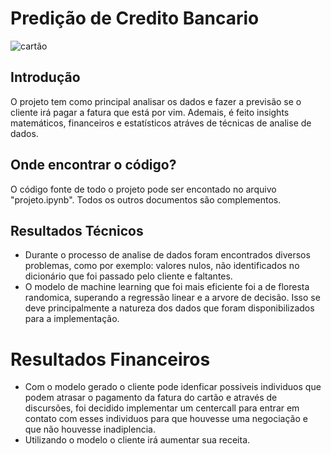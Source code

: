 # Predição de Credito Bancario

<img src="https://th.bing.com/th/id/OIP.kXNSot7CsAGDAuD0N_UuIgHaE8?pid=ImgDet&rs=1" alt="cartão">

## Introdução
O projeto tem como principal analisar os dados e fazer a previsão se o cliente irá pagar a fatura que está por vim. Ademais, é feito insights matemáticos, financeiros e estatísticos atráves de técnicas de analise de dados.

## Onde encontrar o código?
O código fonte de todo o projeto pode ser encontado no arquivo "projeto.ipynb". Todos os outros documentos são complementos.

## Resultados Técnicos
- Durante o processo de analise de dados foram encontrados diversos problemas, como por exemplo: valores nulos, não identificados no dicionário que foi passado pelo cliente e faltantes.
- O modelo de machine learning que foi mais eficiente foi a de floresta randomica, superando a regressão linear e a arvore de decisão. Isso se deve principalmente a natureza dos dados que foram disponibilizados para a implementação.

# Resultados Financeiros
- Com o modelo gerado o cliente pode idenficar possiveis individuos que podem atrasar o pagamento da fatura do cartão e através de discursões, foi decidido implementar um centercall para entrar em contato com esses individuos para que houvesse uma negociação e que não houvesse inadiplencia.
- Utilizando o modelo o cliente irá aumentar sua receita.
